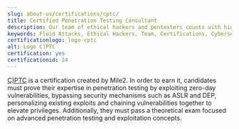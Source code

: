 ```yaml
---
slug: about-us/certifications/cptc/
title: Certified Penetration Testing Consultant
description: Our team of ethical hackers and pentesters counts with high certifications related to cybersecurity information.
keywords: Fluid Attacks, Ethical Hackers, Team, Certifications, Cybersecurity, Pentesters, Whitehat Hackers
certificationlogo: logo-cptc
alt: Logo C)PTC
certification: yes
certificationid: 24
---
```


[C)PTC](https://www.mile2.com/cptc_outline/)
is a certification created by Mile2.
In order to earn it,
candidates must prove their expertise in penetration testing
by exploiting zero-day vulnerabilities,
bypassing security mechanisms such as ASLR and DEP,
personalizing existing exploits
and chaining vulnerabilities together to elevate privileges.
Additionally,
they must pass a theoretical exam focused on advanced penetration testing
and exploitation concepts.
